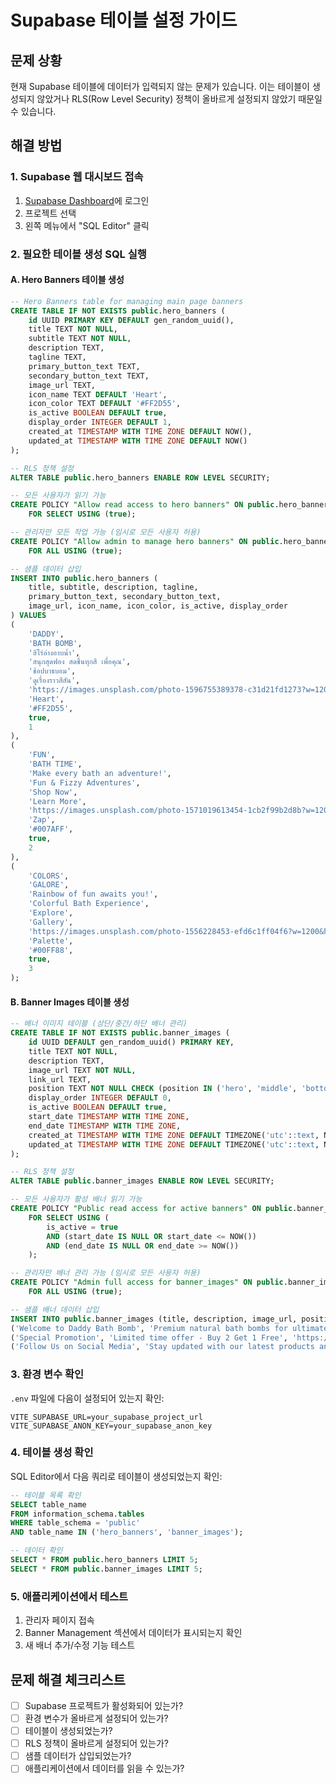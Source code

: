 # Supabase 테이블 설정 가이드

## 문제 상황
현재 Supabase 테이블에 데이터가 입력되지 않는 문제가 있습니다. 이는 테이블이 생성되지 않았거나 RLS(Row Level Security) 정책이 올바르게 설정되지 않았기 때문일 수 있습니다.

## 해결 방법

### 1. Supabase 웹 대시보드 접속
1. [Supabase Dashboard](https://supabase.com/dashboard)에 로그인
2. 프로젝트 선택
3. 왼쪽 메뉴에서 "SQL Editor" 클릭

### 2. 필요한 테이블 생성 SQL 실행

#### A. Hero Banners 테이블 생성
```sql
-- Hero Banners table for managing main page banners
CREATE TABLE IF NOT EXISTS public.hero_banners (
    id UUID PRIMARY KEY DEFAULT gen_random_uuid(),
    title TEXT NOT NULL,
    subtitle TEXT NOT NULL,
    description TEXT,
    tagline TEXT,
    primary_button_text TEXT,
    secondary_button_text TEXT,
    image_url TEXT,
    icon_name TEXT DEFAULT 'Heart',
    icon_color TEXT DEFAULT '#FF2D55',
    is_active BOOLEAN DEFAULT true,
    display_order INTEGER DEFAULT 1,
    created_at TIMESTAMP WITH TIME ZONE DEFAULT NOW(),
    updated_at TIMESTAMP WITH TIME ZONE DEFAULT NOW()
);

-- RLS 정책 설정
ALTER TABLE public.hero_banners ENABLE ROW LEVEL SECURITY;

-- 모든 사용자가 읽기 가능
CREATE POLICY "Allow read access to hero banners" ON public.hero_banners
    FOR SELECT USING (true);

-- 관리자만 모든 작업 가능 (임시로 모든 사용자 허용)
CREATE POLICY "Allow admin to manage hero banners" ON public.hero_banners
    FOR ALL USING (true);

-- 샘플 데이터 삽입
INSERT INTO public.hero_banners (
    title, subtitle, description, tagline, 
    primary_button_text, secondary_button_text, 
    image_url, icon_name, icon_color, is_active, display_order
) VALUES 
(
    'DADDY',
    'BATH BOMB',
    'ฮีโร่อ่างอาบน้ำ',
    'สนุกสุดฟอง สดชื่นทุกสี เพื่อคุณ',
    'ช้อปบาธบอม',
    'ดูเรื่องราวสีสัน',
    'https://images.unsplash.com/photo-1596755389378-c31d21fd1273?w=1200&h=600&fit=crop',
    'Heart',
    '#FF2D55',
    true,
    1
),
(
    'FUN',
    'BATH TIME',
    'Make every bath an adventure!',
    'Fun & Fizzy Adventures',
    'Shop Now',
    'Learn More',
    'https://images.unsplash.com/photo-1571019613454-1cb2f99b2d8b?w=1200&h=600&fit=crop',
    'Zap',
    '#007AFF',
    true,
    2
),
(
    'COLORS',
    'GALORE',
    'Rainbow of fun awaits you!',
    'Colorful Bath Experience',
    'Explore',
    'Gallery',
    'https://images.unsplash.com/photo-1556228453-efd6c1ff04f6?w=1200&h=600&fit=crop',
    'Palette',
    '#00FF88',
    true,
    3
);
```

#### B. Banner Images 테이블 생성
```sql
-- 배너 이미지 테이블 (상단/중간/하단 배너 관리)
CREATE TABLE IF NOT EXISTS public.banner_images (
    id UUID DEFAULT gen_random_uuid() PRIMARY KEY,
    title TEXT NOT NULL,
    description TEXT,
    image_url TEXT NOT NULL,
    link_url TEXT,
    position TEXT NOT NULL CHECK (position IN ('hero', 'middle', 'bottom', 'sidebar')),
    display_order INTEGER DEFAULT 0,
    is_active BOOLEAN DEFAULT true,
    start_date TIMESTAMP WITH TIME ZONE,
    end_date TIMESTAMP WITH TIME ZONE,
    created_at TIMESTAMP WITH TIME ZONE DEFAULT TIMEZONE('utc'::text, NOW()) NOT NULL,
    updated_at TIMESTAMP WITH TIME ZONE DEFAULT TIMEZONE('utc'::text, NOW()) NOT NULL
);

-- RLS 정책 설정
ALTER TABLE public.banner_images ENABLE ROW LEVEL SECURITY;

-- 모든 사용자가 활성 배너 읽기 가능
CREATE POLICY "Public read access for active banners" ON public.banner_images
    FOR SELECT USING (
        is_active = true 
        AND (start_date IS NULL OR start_date <= NOW())
        AND (end_date IS NULL OR end_date >= NOW())
    );

-- 관리자만 배너 관리 가능 (임시로 모든 사용자 허용)
CREATE POLICY "Admin full access for banner_images" ON public.banner_images
    FOR ALL USING (true);

-- 샘플 배너 데이터 삽입
INSERT INTO public.banner_images (title, description, image_url, position, display_order) VALUES
('Welcome to Daddy Bath Bomb', 'Premium natural bath bombs for ultimate relaxation', 'https://images.unsplash.com/photo-1571019613454-1cb2f99b2d8b?w=1200&h=600&fit=crop', 'hero', 1),
('Special Promotion', 'Limited time offer - Buy 2 Get 1 Free', 'https://images.unsplash.com/photo-1607734834519-d8576ae60ea4?w=1200&h=400&fit=crop', 'middle', 1),
('Follow Us on Social Media', 'Stay updated with our latest products and offers', 'https://images.unsplash.com/photo-1611162617474-5b21e879e113?w=1200&h=300&fit=crop', 'bottom', 1);
```

### 3. 환경 변수 확인
`.env` 파일에 다음이 설정되어 있는지 확인:
```
VITE_SUPABASE_URL=your_supabase_project_url
VITE_SUPABASE_ANON_KEY=your_supabase_anon_key
```

### 4. 테이블 생성 확인
SQL Editor에서 다음 쿼리로 테이블이 생성되었는지 확인:
```sql
-- 테이블 목록 확인
SELECT table_name 
FROM information_schema.tables 
WHERE table_schema = 'public' 
AND table_name IN ('hero_banners', 'banner_images');

-- 데이터 확인
SELECT * FROM public.hero_banners LIMIT 5;
SELECT * FROM public.banner_images LIMIT 5;
```

### 5. 애플리케이션에서 테스트
1. 관리자 페이지 접속
2. Banner Management 섹션에서 데이터가 표시되는지 확인
3. 새 배너 추가/수정 기능 테스트

## 문제 해결 체크리스트
- [ ] Supabase 프로젝트가 활성화되어 있는가?
- [ ] 환경 변수가 올바르게 설정되어 있는가?
- [ ] 테이블이 생성되었는가?
- [ ] RLS 정책이 올바르게 설정되어 있는가?
- [ ] 샘플 데이터가 삽입되었는가?
- [ ] 애플리케이션에서 데이터를 읽을 수 있는가?
